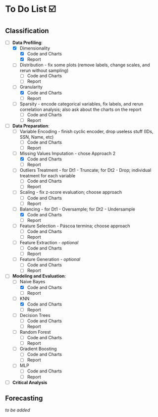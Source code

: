 # To Do List ☑️

## Classification 

* [ ] **Data Profiling**:
  * [X] Dimensionality
    * [X] Code and Charts
    * [X] Report
  * [ ] Distribution - fix some plots (remove labels, change scales, and rerun without sampling)
    * [ ] Code and Charts
    * [ ] Report
  * [ ] Granularity
    * [X] Code and Charts
    * [ ] Report
  * [ ] Sparsity - encode categorical variables, fix labels, and rerun correlation analysis; also ask about the charts on the report
    * [ ] Code and Charts
    * [ ] Report

* [ ] **Data Preparation**:
  * [ ] Variable Encoding - finish cyclic encoder, drop useless stuff (IDs, SSN, Name, etc)
    * [ ] Code and Charts
    * [ ] Report
  * [ ] Missing Values Imputation - chose Approach 2 
    * [X] Code and Charts
    * [ ] Report
  * [ ] Outliers Treatment - for Dt1 - Truncate; for Dt2 - Drop; individual treatment for each variable
    * [ ] Code and Charts
    * [ ] Report
  * [ ] Scaling - fix z-score evaluation; choose approach
    * [ ] Code and Charts
    * [ ] Report
  * [ ] Balancing - for Dt1 - Oversample; for Dt2 - Undersample
    * [X] Code and Charts
    * [ ] Report
  * [ ] Feature Selection - Páscoa termina; choose approach
    * [ ] Code and Charts
    * [ ] Report
  * [ ] Feature Extraction - _optional_
    * [ ] Code and Charts
    * [ ] Report
  * [ ] Feature Generation - _optional_
    * [ ] Code and Charts
    * [ ] Report

* [ ] **Modeling and Evaluation**:
  * [ ] Naive Bayes
    * [X] Code and Charts
    * [ ] Report
  * [ ] KNN
    * [X] Code and Charts
    * [ ] Report
  * [ ] Decision Trees
    * [ ] Code and Charts
    * [ ] Report
  * [ ] Random Forest
    * [ ] Code and Charts
    * [ ] Report
  * [ ] Gradient Boosting
    * [ ] Code and Charts
    * [ ] Report
  * [ ] MLP
    * [ ] Code and Charts
    * [ ] Report

* [ ] **Critical Analysis**

## Forecasting

_to be added_